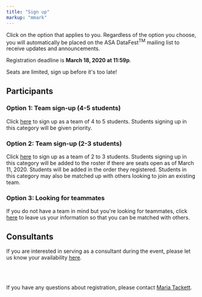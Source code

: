 ```yaml
---
title: "Sign up"
markup: "mmark"
---
```


Click on the option that applies to you. Regardless of the option you choose, you will automatically be placed on the ASA DataFest<sup>TM</sup> mailing list to receive updates and announcements.

Registration deadline is **March 18, 2020 at 11:59p**.

Seats are limited, sign up before it's too late!

<!--
As of April 1 we have over 350 students signed up for DataFest at Duke from eight area schools! We have reached capacity and registration is now closed.

<a href="https://goo.gl/forms/nTUIDUpb8OiXy7j63"><i class="fas fa-user-plus fa-2x" style="color:#4285F4"></i></a> If you are interested in serving as a consultant during the event, please let us know your availability [here](https://goo.gl/forms/nTUIDUpb8OiXy7j63).

Alternatively, even if you're not competing, you're welcomed to attend the final presentations at 3pm on Sunday, April 8, at Penn Pavilion.

Thank you for your interest and see you at DataFest!
-->


<!--
Click on the option that applies to you. Regardless of the option you choose, you will automatically be placed on the ASA DataFest<small><sup>TM</sup></small> mailing list to receive updates and announcements.

Registration deadline is midnight on **Monday, March 25, 2019**.

Seats are limited, sign up before it's too late!
-->
## Participants

### Option 1: Team sign-up (4-5 students)

<a href="https://forms.office.com/Pages/ResponsePage.aspx?id=TsVyyzFKnk2xSh6jbfrJTBw0r2_bKCVMs9lST1_-2sxUNzA2NVdHQlQyUEhZUk9QNFhENVBTUksxTS4u"><i class="fas fa-user-plus fa-2x" style="color:#03A9F4"></i></a> Click [here](https://forms.office.com/Pages/ResponsePage.aspx?id=TsVyyzFKnk2xSh6jbfrJTBw0r2_bKCVMs9lST1_-2sxUNzA2NVdHQlQyUEhZUk9QNFhENVBTUksxTS4u) to sign up as a team of 4 to 5 students. Students signing up in this category will be given priority.

### Option 2: Team sign-up (2-3 students)
<a href="https://forms.office.com/Pages/ResponsePage.aspx?id=TsVyyzFKnk2xSh6jbfrJTBw0r2_bKCVMs9lST1_-2sxUMzBRTzk5SjhCUzVWVDBXV1BNWURKVFFPTS4u"><i class="fas fa-user-plus fa-2x" style="color:#b0bd31"></i></a> Click [here](https://forms.office.com/Pages/ResponsePage.aspx?id=TsVyyzFKnk2xSh6jbfrJTBw0r2_bKCVMs9lST1_-2sxUMzBRTzk5SjhCUzVWVDBXV1BNWURKVFFPTS4u) to sign up as a team of 2 to 3 students. Students signing up in this category will be added to the roster if there are seats open as of March 11, 2020. Students will be added in the order they registered. Students in this category may also be matched up with others looking to join an existing team.


### Option 3: Looking for teammates
<a href="https://forms.office.com/Pages/ResponsePage.aspx?id=TsVyyzFKnk2xSh6jbfrJTBw0r2_bKCVMs9lST1_-2sxURDI4VUpYMTZBNVVTVUVJSFBOOE9GTTNFMi4u"><i class="fas fa-user-plus fa-2x" style="color:#E91E63"></i></a> If you do not have a team in mind but you're looking for teammates, click [here](https://forms.office.com/Pages/ResponsePage.aspx?id=TsVyyzFKnk2xSh6jbfrJTBw0r2_bKCVMs9lST1_-2sxURDI4VUpYMTZBNVVTVUVJSFBOOE9GTTNFMi4u) to leave us your information so that you can be matched with others.


## Consultants
<a href="https://forms.office.com/Pages/ResponsePage.aspx?id=TsVyyzFKnk2xSh6jbfrJTBw0r2_bKCVMs9lST1_-2sxUMThTVURLNUYzMFE4WTJUQjY3U09JMDEyRC4u"><i class="fas fa-user-plus fa-2x" style="color:#4285F4"></i></a> If you are interested in serving as a consultant during the event, please let us know your availability [here](https://forms.office.com/Pages/ResponsePage.aspx?id=TsVyyzFKnk2xSh6jbfrJTBw0r2_bKCVMs9lST1_-2sxUMThTVURLNUYzMFE4WTJUQjY3U09JMDEyRC4u).

<br><br>

If you have any questions about registration, please contact [Maria Tackett](mailto:maria.tackett@duke.edu).